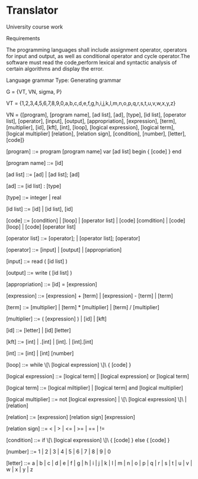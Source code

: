 # Translator

University course work

Requirements

The programming languages shall include assignment operator, operators for input
and output, as well as conditional operator and cycle operator.The software must read
the code,perform lexical and syntactic analysis of certain algorithms and display the error.

Language grammar
Type: Generating grammar

G = {VT, VN, sigma, P}

VT = {1,2,3,4,5,6,7,8,9,0,a,b,c,d,e,f,g,h,i,j,k,l,m,n,o,p,q,r,s,t,u,v,w,x,y,z}

VN = {[program], [program name], [ad list], [ad], [type], [id list], [operator list],
      [operator], [input], [output], [appropriation], [expression], [term], [multiplier],
      [id], [kft], [int], [loop], [logical expression], [logical term], [logical multiplier]
      [relation], [relation sign], [condition], [number], [letter], [code]}
      
[program] ::= program [program name] var [ad list] begin { [code] } end

[program name] ::= [id] 

[ad list] ::= [ad] | [ad list]; [ad]

[ad] ::= [id list] : [type]

[type] ::= integer | real

[id list] ::= [id] | [id list], [id]

[code] ::= [condition] | [loop] | [operator list] | [code] [comdition] | [code] [loop] | [code] [operator list]

[operator list] ::= [operator]; | [operator list]; [operator]

[operator] ::= [input] | [output] | [appropriation]

[input] ::= read ( [id list] )

[output] ::= write ( [id list] )

[appropriation] ::= [id] = [expression]

[expression] ::= [expression] + [term] | [expression] - [term] | [term]

[term] ::= [multiplier] | [term] * [multiplier] | [term] / [multiplier]

[multiplier] ::= ( [expression] ) | [id] | [kft]

[id] ::= [letter] | [id] [letter]

[kft] ::= [int] | .[int] | [int]. | [int].[int]

[int] ::= [int] | [int] [number]

[loop] ::= while \\[\\ [logical expression] \\]\\ { [code] }

[logical expression] ::= [logical term] | [logical expression] or [logical term]

[logical term] ::= [logical miltiplier] | [logical term] and [logical multiplier]

[logical multiplier] ::= not [logical expression] | \\[\\ [logical expression] \\]\\ | [relation]

[relation] ::= [expression] [relation sign] [expression]

[relation sign] ::= < | > | <= | >= | == | !=

[condition] ::= if \\[\\ [logical expression] \\]\\ { [code] } else { [code] }

[number] ::= 1 | 2 | 3 | 4 | 5 | 6 | 7 | 8 | 9 | 0

[letter] ::= a | b | c | d | e | f | g | h | i | j | k | l | m | n | o | p | q | r | s | t | u | v | w | x | y | z
